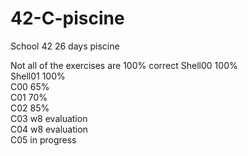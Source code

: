 # 42-C-piscine
School 42 26 days piscine

Not all of the exercises are 100% correct
Shell00 100%   
Shell01 100%  
C00 65%  
C01 70%  
C02 85%  
C03 w8 evaluation  
C04 w8 evaluation  
C05 in progress  
